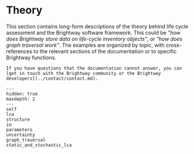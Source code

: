 # Theory

This section contains long-form descriptions of the theory behind life cycle assessment and the Brightway software framework.
This could be _"how does Brightway store data on life-cycle inventory objects"_, or _"how does graph traversal work"_.
The examples are organized by topic, with cross-references to the relevant sections of the documentation or to specific Brightway functions.

```{note}
If you have questions that the documentation cannot answer, you can [get in touch with the Brightway community or the Brightway developers](../contact/contact.md).
```

```{toctree}
---
hidden: true
maxdepth: 2
---
self
lca
structure
io
parameters
uncertainty
graph_traversal
static_and_stochastic_lca
```
